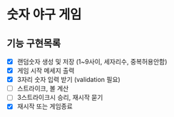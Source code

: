 # 숫자 야구 게임

## 기능 구현목록

- [x] 랜덤숫자 생성 및 저장 (1~9사이, 세자리수, 중복허용안함)
- [x] 게임 시작 메세지 출력
- [x] 3자리 숫자 입력 받기 (validation 필요)
- [ ] 스트라이크, 볼 계산
- [ ] 3스트라이크시 승리, 재시작 묻기
- [x] 재시작 또는 게임종료